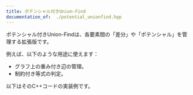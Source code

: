 ```yaml
---
title: ポテンシャル付きUnion-Find
documentation_of:  ./potential_unionfind.hpp
---
```


ポテンシャル付きUnion-Findは、各要素間の「差分」や「ポテンシャル」を管理する拡張版です。

例えば、以下のような用途に使えます：
- グラフ上の重み付き辺の管理。
- 制約付き等式の判定。

以下はそのC++コードの実装例です。

